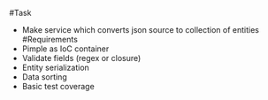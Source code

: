 #Task
* Make service which converts json source to collection of entities 
#Requirements
* Pimple as IoC container
* Validate fields (regex or closure)
* Entity serialization
* Data sorting
* Basic test coverage
